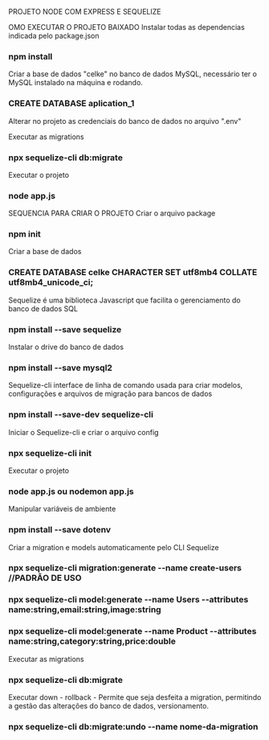 PROJETO NODE COM EXPRESS E SEQUELIZE


OMO EXECUTAR O PROJETO BAIXADO
Instalar todas as dependencias indicada pelo package.json
### npm install

Criar a base de dados "celke" no banco de dados MySQL, necessário ter o MySQL instalado na máquina e rodando.
### CREATE DATABASE aplication_1

Alterar no projeto as credenciais do banco de dados no arquivo ".env" 

Executar as migrations
### npx sequelize-cli db:migrate

Executar o projeto
### node app.js


SEQUENCIA PARA CRIAR O PROJETO
Criar o arquivo package
### npm init

Criar a base de dados
### CREATE DATABASE celke CHARACTER SET utf8mb4 COLLATE utf8mb4_unicode_ci;

Sequelize é uma biblioteca Javascript que facilita o gerenciamento do banco de dados SQL
### npm install --save sequelize

Instalar o drive do banco de dados
### npm install --save mysql2

Sequelize-cli interface de linha de comando usada para criar modelos, configurações e arquivos de migração para bancos de dados
### npm install --save-dev sequelize-cli

Iniciar o Sequelize-cli e criar o arquivo config
### npx sequelize-cli init

Executar o projeto
### node app.js ou nodemon app.js

Manipular variáveis de ambiente
### npm install --save dotenv

Criar a migration e models automaticamente pelo CLI Sequelize
### npx sequelize-cli migration:generate --name create-users //PADRÃO DE USO

### npx sequelize-cli model:generate --name Users --attributes name:string,email:string,image:string

### npx sequelize-cli model:generate --name Product --attributes name:string,category:string,price:double

Executar as migrations
### npx sequelize-cli db:migrate

Executar down - rollback - Permite que seja desfeita a migration, permitindo a gestão das alterações do banco de dados, versionamento.
### npx sequelize-cli db:migrate:undo --name nome-da-migration


